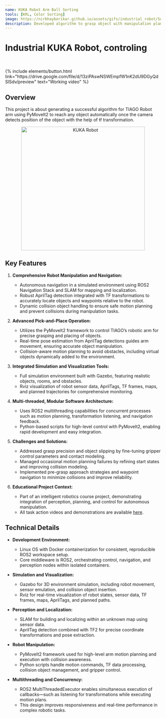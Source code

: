 ```yaml
---
name: KUKA Robot Arm Ball Sorting
tools: [KRL, Color Sorting]
image: https://nirbhayborikar.github.io/assets/gifs/industrial_robot/Sorting.gif
description: Developed algorithm to grasp object with manipulation planning in ROS 2 using PyMoveIt2. Performed SLAM, TF-based localization, and target identification in Gazebo/Rviz; containerized workspace via Docker.TIAGO Robot from PAL Robotics used for testing medical assistant feature.
---
```

# Industrial KUKA Robot, controling

<br>
<p class="text-center">
{% include elements/button.html link="https://drive.google.com/file/d/13ziPAswNSWEmpfW1nK2dU9DGyQdSlSdv/preview" text="Working video" %}
</p>

## Overview

This project is about generating a successful algorithm for TIAGO Robot arm using PyMoveIt2 to reach any object automatically once the camera detects position of the object with the help of tf transformation.

<p align="center">
  <img src="https://nirbhayborikar.github.io/assets/images/kuka/kuka.png" alt="KUKA Robot" width="400">
</p>


## Key Features

1. **Comprehensive Robot Manipulation and Navigation:**
   - Autonomous navigation in a simulated environment using ROS2 Navigation Stack and SLAM for mapping and localization.
   - Robust AprilTag detection integrated with TF transformations to accurately locate objects and waypoints relative to the robot.
   - Dynamic collision object handling to ensure safe motion planning and prevent collisions during manipulation tasks.

2. **Advanced Pick-and-Place Operation:**
   - Utilizes the PyMoveIt2 framework to control TIAGO’s robotic arm for precise grasping and placing of objects.
   - Real-time pose estimation from AprilTag detections guides arm movement, ensuring accurate object manipulation.
   - Collision-aware motion planning to avoid obstacles, including virtual objects dynamically added to the environment.

3. **Integrated Simulation and Visualization Tools:**
   - Full simulation environment built with Gazebo, featuring realistic objects, rooms, and obstacles.
   - Rviz visualization of robot sensor data, AprilTags, TF frames, maps, and planned trajectories for comprehensive monitoring.

4. **Multi-threaded, Modular Software Architecture:**
   - Uses ROS2 multithreading capabilities for concurrent processes such as motion planning, transformation listening, and navigation feedback.
   - Python-based scripts for high-level control with PyMoveIt2, enabling rapid development and easy integration.

5. **Challenges and Solutions:**
   - Addressed grasp precision and object slipping by fine-tuning gripper control parameters and contact modeling.
   - Managed occasional motion planning failures by refining start states and improving collision modeling.
   - Implemented pre-grasp approach strategies and waypoint navigation to minimize collisions and improve reliability.

6. **Educational Project Context:**
   - Part of an intelligent robotics course project, demonstrating integration of perception, planning, and control for autonomous manipulation.
   - All task action videos and demonstrations are available [here](https://drive.google.com/drive/folders/1ePXDNSp5Fpw2DYeY8WG5IXis6DZvU1pJ/preview).

## Technical Details

- **Development Environment:**
  - Linux OS with Docker containerization for consistent, reproducible ROS2 workspace setup.
  - Core middleware is ROS2, orchestrating control, navigation, and perception nodes within isolated containers.

- **Simulation and Visualization:**
  - Gazebo for 3D environment simulation, including robot movement, sensor emulation, and collision object insertion.
  - Rviz for real-time visualization of robot states, sensor data, TF frames, maps, AprilTags, and planned paths.

- **Perception and Localization:**
  - SLAM for building and localizing within an unknown map using sensor data.
  - AprilTag detection combined with TF2 for precise coordinate transformations and pose extraction.

- **Robot Manipulation:**
  - PyMoveIt2 framework used for high-level arm motion planning and execution with collision awareness.
  - Python scripts handle motion commands, TF data processing, collision object management, and gripper control.

- **Multithreading and Concurrency:**
  - ROS2 MultiThreadedExecutor enables simultaneous execution of callbacks—such as listening for transformations while executing motion plans.
  - This design improves responsiveness and real-time performance in complex robotic tasks.

